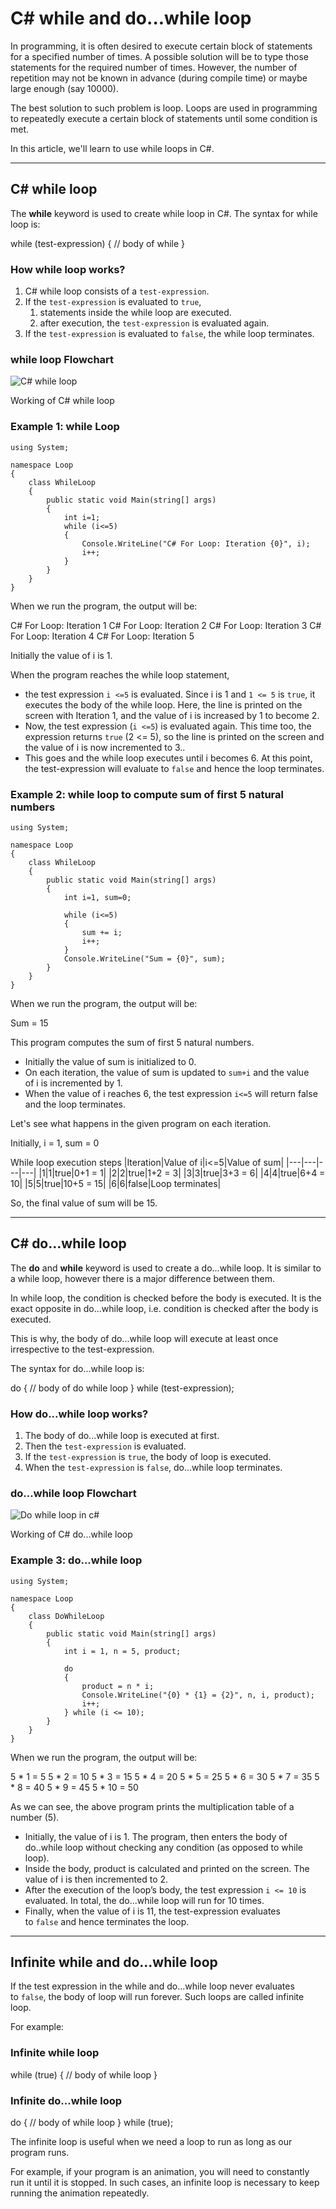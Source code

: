 # C# while and do...while loop

In programming, it is often desired to execute certain block of statements for a specified number of times. A possible solution will be to type those statements for the required number of times. However, the number of repetition may not be known in advance (during compile time) or maybe large enough (say 10000).

The best solution to such problem is loop. Loops are used in programming to repeatedly execute a certain block of statements until some condition is met.

In this article, we'll learn to use while loops in C#.

---

## C# while loop

The **while** keyword is used to create while loop in C#. The syntax for while loop is:

while (test-expression)
{
	// body of while
}

### How while loop works?

1. C# while loop consists of a `test-expression`.
2. If the `test-expression` is evaluated to `true`,
    1. statements inside the while loop are executed.
    2. after execution, the `test-expression` is evaluated again.
3. If the `test-expression` is evaluated to `false`, the while loop terminates.

### while loop Flowchart

![C# while loop](https://cdn.programiz.com/sites/tutorial2program/files/while-loop-csharp.png "While loop in c#")

Working of C# while loop

### Example 1: while Loop

```
using System;

namespace Loop
{
	class WhileLoop
	{
		public static void Main(string[] args)
		{
			int i=1;
			while (i<=5)
			{
				Console.WriteLine("C# For Loop: Iteration {0}", i);
				i++;
			}
		}
	}
}
```

When we run the program, the output will be:

C# For Loop: Iteration 1
C# For Loop: Iteration 2
C# For Loop: Iteration 3
C# For Loop: Iteration 4
C# For Loop: Iteration 5

Initially the value of i is 1.

When the program reaches the while loop statement,

- the test expression `i <=5` is evaluated. Since i is 1 and `1 <= 5` is `true`, it executes the body of the while loop. Here, the line is printed on the screen with Iteration 1, and the value of i is increased by 1 to become 2.
- Now, the test expression (`i <=5`) is evaluated again. This time too, the expression returns `true` (2 <= 5), so the line is printed on the screen and the value of i is now incremented to 3..
- This goes and the while loop executes until i becomes 6. At this point, the test-expression will evaluate to `false` and hence the loop terminates.

### Example 2: while loop to compute sum of first 5 natural numbers

```
using System;

namespace Loop
{
	class WhileLoop
	{
		public static void Main(string[] args)
		{
			int i=1, sum=0;

			while (i<=5)
			{
				sum += i;
				i++;
			}
			Console.WriteLine("Sum = {0}", sum);
		}
	}
}
```

When we run the program, the output will be:

Sum = 15

This program computes the sum of first 5 natural numbers.

- Initially the value of sum is initialized to 0.
- On each iteration, the value of sum is updated to `sum+i` and the value of i is incremented by 1.
- When the value of i reaches 6, the test expression `i<=5` will return false and the loop terminates.

Let's see what happens in the given program on each iteration.

Initially, i = 1, sum = 0

While loop execution steps
|Iteration|Value of i|i<=5|Value of sum|
|---|---|---|---|
|1|1|true|0+1 = 1|
|2|2|true|1+2 = 3|
|3|3|true|3+3 = 6|
|4|4|true|6+4 = 10|
|5|5|true|10+5 = 15|
|6|6|false|Loop terminates|

So, the final value of sum will be 15.

---

## C# do...while loop

The **do** and **while** keyword is used to create a do...while loop. It is similar to a while loop, however there is a major difference between them.

In while loop, the condition is checked before the body is executed. It is the exact opposite in do...while loop, i.e. condition is checked after the body is executed.

This is why, the body of do...while loop will execute at least once irrespective to the test-expression.

The syntax for do...while loop is:

do
{
	// body of do while loop
} while (test-expression);

### How do...while loop works?

1. The body of do...while loop is executed at first.
2. Then the `test-expression` is evaluated.
3. If the `test-expression` is `true`, the body of loop is executed.
4. When the `test-expression` is `false`, do...while loop terminates.

### do...while loop Flowchart

![Do while loop in c#](https://cdn.programiz.com/sites/tutorial2program/files/do-while-loop-csharp.png "C# do while loop")

Working of C# do...while loop

### Example 3: do...while loop

```
using System;

namespace Loop
{
	class DoWhileLoop
	{
		public static void Main(string[] args)
		{
			int i = 1, n = 5, product;

			do
			{
				product = n * i;
				Console.WriteLine("{0} * {1} = {2}", n, i, product);
				i++;
			} while (i <= 10);
		}
	}
}
```

When we run the program, the output will be:

5 * 1 = 5
5 * 2 = 10
5 * 3 = 15
5 * 4 = 20
5 * 5 = 25
5 * 6 = 30
5 * 7 = 35
5 * 8 = 40
5 * 9 = 45
5 * 10 = 50

As we can see, the above program prints the multiplication table of a number (5).

- Initially, the value of i is 1. The program, then enters the body of do..while loop without checking any condition (as opposed to while loop).
- Inside the body, product is calculated and printed on the screen. The value of i is then incremented to 2.
- After the execution of the loop’s body, the test expression `i <= 10` is evaluated. In total, the do...while loop will run for 10 times.
- Finally, when the value of i is 11, the test-expression evaluates to `false` and hence terminates the loop.

---

## Infinite while and do...while loop

If the test expression in the while and do...while loop never evaluates to `false`, the body of loop will run forever. Such loops are called infinite loop.

For example:

### Infinite while loop

while (true)
{
	// body of while loop
}

### Infinite do...while loop

do
{
	// body of while loop
} while (true);

The infinite loop is useful when we need a loop to run as long as our program runs.

For example, if your program is an animation, you will need to constantly run it until it is stopped. In such cases, an infinite loop is necessary to keep running the animation repeatedly.